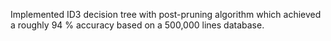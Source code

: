 Implemented ID3 decision tree with post-pruning algorithm which achieved a roughly 94 %
accuracy based on a 500,000 lines database.

